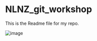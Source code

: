 # NLNZ_git_workshop
This is the Readme file for my repo.

![image](https://github.com/evansmjg/NLNZ_git_workshop/assets/96507518/6760dae4-1514-401e-95ce-9de3a9dc8a57)

